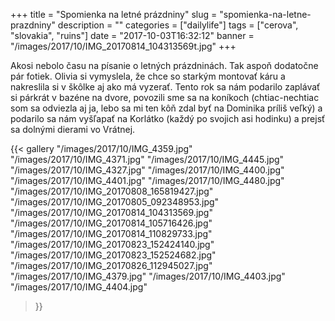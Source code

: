 +++
title = "Spomienka na letné prázdniny"
slug = "spomienka-na-letne-prazdniny"
description = ""
categories = ["dailylife"]
tags = ["cerova", "slovakia", "ruins"]
date = "2017-10-03T16:32:12"
banner = "/images/2017/10/IMG_20170814_104313569t.jpg"
+++

Akosi nebolo času na písanie o letných prázdninách. Tak aspoň dodatočne pár fotiek. Olivia si vymyslela, že chce so starkým montovať káru a nakreslila si v škôlke aj ako má vyzerať. Tento rok sa nám podarilo zaplávať si párkrát v bazéne na dvore, povozili sme sa na koníkoch (chtiac-nechtiac som sa odviezla aj ja, lebo sa mi ten kôň zdal byť na Dominika príliš veľký) a podarilo sa nám vyšľapať na Korlátko (každý po svojich asi hodinku) a prejsť sa dolnými dierami vo Vrátnej.  


{{< gallery
  "/images/2017/10/IMG_4359.jpg"
  "/images/2017/10/IMG_4371.jpg"
  "/images/2017/10/IMG_4445.jpg"
  "/images/2017/10/IMG_4327.jpg"
  "/images/2017/10/IMG_4400.jpg"
  "/images/2017/10/IMG_4401.jpg"
  "/images/2017/10/IMG_4480.jpg"
  "/images/2017/10/IMG_20170808_165819427.jpg"
  "/images/2017/10/IMG_20170805_092348953.jpg"
  "/images/2017/10/IMG_20170814_104313569.jpg"
  "/images/2017/10/IMG_20170814_105716426.jpg"
  "/images/2017/10/IMG_20170814_110829733.jpg"
  "/images/2017/10/IMG_20170823_152424140.jpg"
  "/images/2017/10/IMG_20170823_152524682.jpg"
  "/images/2017/10/IMG_20170826_112945027.jpg"
  "/images/2017/10/IMG_4379.jpg"
  "/images/2017/10/IMG_4403.jpg"
  "/images/2017/10/IMG_4404.jpg"
>}}

